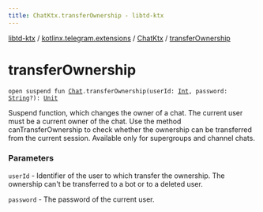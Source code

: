```yaml
---
title: ChatKtx.transferOwnership - libtd-ktx
---
```


[libtd-ktx](../../index.html) / [kotlinx.telegram.extensions](../index.html) / [ChatKtx](index.html) / [transferOwnership](./transfer-ownership.html)

# transferOwnership

`open suspend fun `[`Chat`](https://tdlibx.github.io/td/docs/org/drinkless/td/libcore/telegram/TdApi/Chat.html)`.transferOwnership(userId: `[`Int`](https://kotlinlang.org/api/latest/jvm/stdlib/kotlin/-int/index.html)`, password: `[`String`](https://kotlinlang.org/api/latest/jvm/stdlib/kotlin/-string/index.html)`?): `[`Unit`](https://kotlinlang.org/api/latest/jvm/stdlib/kotlin/-unit/index.html)

Suspend function, which changes the owner of a chat. The current user must be a current owner
of the chat. Use the method canTransferOwnership to check whether the ownership can be transferred
from the current session. Available only for supergroups and channel chats.

### Parameters

`userId` - Identifier of the user to which transfer the ownership. The ownership can't be
transferred to a bot or to a deleted user.

`password` - The password of the current user.